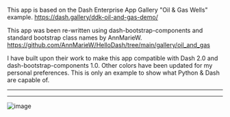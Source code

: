 
This app is based on the Dash Enterprise App Gallery "Oil & Gas Wells" example. 
https://dash.gallery/ddk-oil-and-gas-demo/

This app was been re-written using dash-bootstrap-components and standard bootstrap class names by AnnMarieW.
https://github.com/AnnMarieW/HelloDash/tree/main/gallery/oil_and_gas

I have built upon their work to make this app compatible with Dash 2.0 and dash-bootstrap-components 1.0. Other colors have been updated for my personal preferences. This is only an example to show what Python & Dash are capable of. 

----
----
![image](https://user-images.githubusercontent.com/72614349/110154006-fa268580-7da0-11eb-950d-d6f48de48b53.png)
